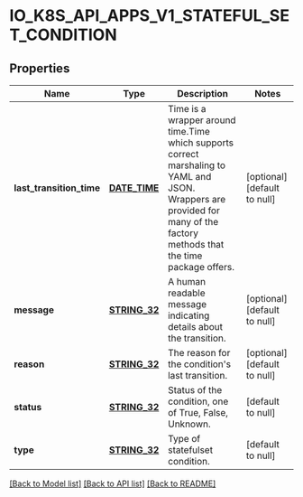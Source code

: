 # IO_K8S_API_APPS_V1_STATEFUL_SET_CONDITION

## Properties
Name | Type | Description | Notes
------------ | ------------- | ------------- | -------------
**last_transition_time** | [**DATE_TIME**](DATE_TIME.md) | Time is a wrapper around time.Time which supports correct marshaling to YAML and JSON.  Wrappers are provided for many of the factory methods that the time package offers. | [optional] [default to null]
**message** | [**STRING_32**](STRING_32.md) | A human readable message indicating details about the transition. | [optional] [default to null]
**reason** | [**STRING_32**](STRING_32.md) | The reason for the condition&#39;s last transition. | [optional] [default to null]
**status** | [**STRING_32**](STRING_32.md) | Status of the condition, one of True, False, Unknown. | [default to null]
**type** | [**STRING_32**](STRING_32.md) | Type of statefulset condition. | [default to null]

[[Back to Model list]](../README.md#documentation-for-models) [[Back to API list]](../README.md#documentation-for-api-endpoints) [[Back to README]](../README.md)


